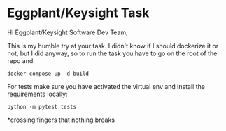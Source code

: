 # Eggplant/Keysight Task

Hi Eggplant/Keysight Software Dev Team,

This is my humble try at your task. I didn't know if I should dockerize it or not, but I did anyway, 
so to run the task you have to go on the root of the repo and:
```
docker-compose up -d build
```


For tests make sure you have activated the virtual env and install the requirements locally:
```
python -m pytest tests
```

*crossing fingers that nothing breaks